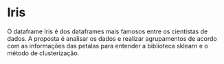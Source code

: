 # Iris

O dataframe Iris é dos dataframes mais famosos entre os cientistas de dados.
A proposta é analisar os dados e realizar agrupamentos de acordo com as informações das petalas para entender a biblioteca sklearn e o método de clusterização.